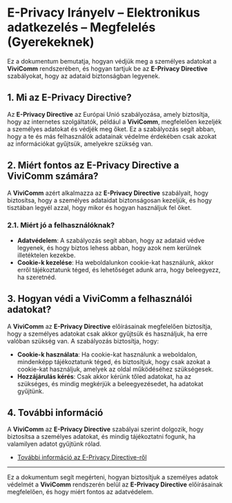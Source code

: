 # E-Privacy Irányelv – Elektronikus adatkezelés – Megfelelés (Gyerekeknek)

Ez a dokumentum bemutatja, hogyan védjük meg a személyes adatokat a **ViviComm** rendszerében, és hogyan tartjuk be az **E-Privacy Directive** szabályokat, hogy az adataid biztonságban legyenek.

## 1. Mi az E-Privacy Directive?

Az **E-Privacy Directive** az Európai Unió szabályozása, amely biztosítja, hogy az internetes szolgáltatók, például a **ViviComm**, megfelelően kezeljék a személyes adatokat és védjék meg őket. Ez a szabályozás segít abban, hogy a te és más felhasználók adatainak védelme érdekében csak azokat az információkat gyűjtsük, amelyekre szükség van.

## 2. Miért fontos az E-Privacy Directive a **ViviComm** számára?

A **ViviComm** azért alkalmazza az **E-Privacy Directive** szabályait, hogy biztosítsa, hogy a személyes adataidat biztonságosan kezeljük, és hogy tisztában legyél azzal, hogy mikor és hogyan használjuk fel őket.

### **2.1. Miért jó a felhasználóknak?**

- **Adatvédelem**: A szabályozás segít abban, hogy az adataid védve legyenek, és hogy biztos lehess abban, hogy azok nem kerülnek illetéktelen kezekbe.
- **Cookie-k kezelése**: Ha weboldalunkon cookie-kat használunk, akkor erről tájékoztatunk téged, és lehetőséget adunk arra, hogy beleegyezz, ha szeretnéd.

## 3. Hogyan védi a **ViviComm** a felhasználói adatokat?

A **ViviComm** az **E-Privacy Directive** előírásainak megfelelően biztosítja, hogy a személyes adatokat csak akkor gyűjtsük és használjuk, ha erre valóban szükség van. A szabályozás biztosítja, hogy:

- **Cookie-k használata**: Ha cookie-kat használunk a weboldalon, mindenképp tájékoztatunk téged, és biztosítjuk, hogy csak azokat a cookie-kat használjuk, amelyek az oldal működéséhez szükségesek.
- **Hozzájárulás kérés**: Csak akkor kérünk tőled adatokat, ha az szükséges, és mindig megkérjük a beleegyezésedet, ha adatokat gyűjtünk.

## 4. További információ

A **ViviComm** az **E-Privacy Directive** szabályai szerint dolgozik, hogy biztosítsa a személyes adatokat, és mindig tájékoztatni fogunk, ha valamilyen adatot gyűjtünk rólad.

- [További információ az E-Privacy Directive-ről](https://www.edps.europa.eu/data-protection/our-work/subjects/eprivacy-directive_en)

---

Ez a dokumentum segít megérteni, hogyan biztosítjuk a személyes adatok védelmét a **ViviComm** rendszerén belül az **E-Privacy Directive** előírásainak megfelelően, és hogy miért fontos az adatvédelem.
